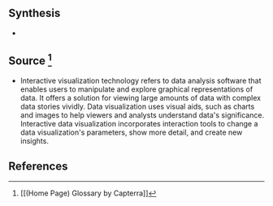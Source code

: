 ## Synthesis
- 
## Source [^1]
- Interactive visualization technology refers to data analysis software that enables users to manipulate and explore graphical representations of data. It offers a solution for viewing large amounts of data with complex data stories vividly. Data visualization uses visual aids, such as charts and images to help viewers and analysts understand data's significance. Interactive data visualization incorporates interaction tools to change a data visualization's parameters, show more detail, and create new insights.
## References

[^1]: [[(Home Page) Glossary by Capterra]]